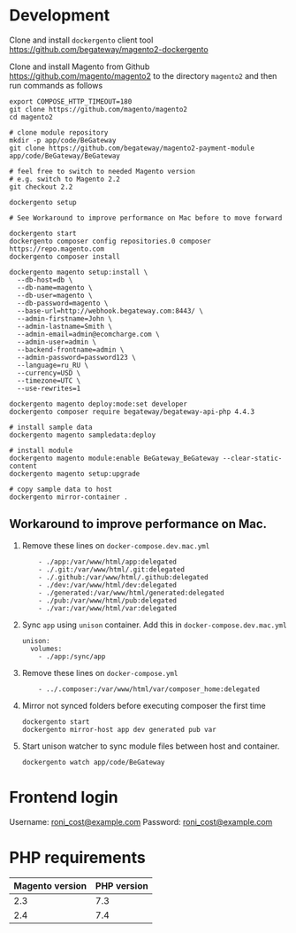 # Development

Clone and install `dockergento` client tool https://github.com/begateway/magento2-dockergento

Clone and install Magento from Github https://github.com/magento/magento2 to the directory `magento2` and then run commands as follows

    export COMPOSE_HTTP_TIMEOUT=180
    git clone https://github.com/magento/magento2
    cd magento2

    # clone module repository
    mkdir -p app/code/BeGateway
    git clone https://github.com/begateway/magento2-payment-module app/code/BeGateway/BeGateway

    # feel free to switch to needed Magento version
    # e.g. switch to Magento 2.2
    git checkout 2.2

    dockergento setup

    # See Workaround to improve performance on Mac before to move forward

    dockergento start
    dockergento composer config repositories.0 composer https://repo.magento.com
    dockergento composer install

    dockergento magento setup:install \
      --db-host=db \
      --db-name=magento \
      --db-user=magento \
      --db-password=magento \
      --base-url=http://webhook.begateway.com:8443/ \
      --admin-firstname=John \
      --admin-lastname=Smith \
      --admin-email=admin@ecomcharge.com \
      --admin-user=admin \
      --backend-frontname=admin \
      --admin-password=password123 \
      --language=ru_RU \
      --currency=USD \
      --timezone=UTC \
      --use-rewrites=1

    dockergento magento deploy:mode:set developer
    dockergento composer require begateway/begateway-api-php 4.4.3

    # install sample data
    dockergento magento sampledata:deploy

    # install module
    dockergento magento module:enable BeGateway_BeGateway --clear-static-content
    dockergento magento setup:upgrade

    # copy sample data to host
    dockergento mirror-container .

## Workaround to improve performance on Mac.

1. Remove these lines on `docker-compose.dev.mac.yml`

    ```
        - ./app:/var/www/html/app:delegated
        - ./.git:/var/www/html/.git:delegated
        - ./.github:/var/www/html/.github:delegated
        - ./dev:/var/www/html/dev:delegated
        - ./generated:/var/www/html/generated:delegated
        - ./pub:/var/www/html/pub:delegated
        - ./var:/var/www/html/var:delegated
    ```

2. Sync `app` using `unison` container. Add this in `docker-compose.dev.mac.yml`

    ```
    unison:
      volumes:
        - ./app:/sync/app
    ```

3. Remove these lines on `docker-compose.yml`

    ```
        - ../.composer:/var/www/html/var/composer_home:delegated
    ```

4. Mirror not synced folders before executing composer the first time

    ```
    dockergento start
    dockergento mirror-host app dev generated pub var
    ```

5. Start unison watcher to sync module files between host and container.

    ```
    dockergento watch app/code/BeGateway
    ```

# Frontend login

Username: roni_cost@example.com
Password: roni_cost@example.com

# PHP requirements

| Magento version | PHP version |
| ----------------| ------------|
| 2.3 | 7.3 |
| 2.4 | 7.4 |

